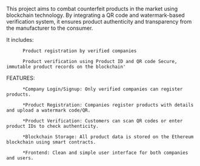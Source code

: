 This project aims to combat counterfeit products in the market using blockchain technology. By integrating a QR code and watermark-based verification system, it ensures product authenticity and transparency from the manufacturer to the consumer.

It includes:

          Product registration by verified companies
          
          Product verification using Product ID and QR code Secure, immutable product records on the blockchain'
          
FEATURES:  

          *Company Login/Signup: Only verified companies can register products.
         
          *Product Registration: Companies register products with details and upload a watermark code/QR.
          
          *Product Verification: Customers can scan QR codes or enter product IDs to check authenticity.
          
          *Blockchain Storage: All product data is stored on the Ethereum blockchain using smart contracts.
          
          *Frontend: Clean and simple user interface for both companies and users.
